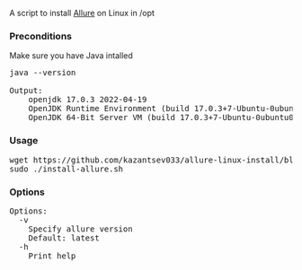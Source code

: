 A script to install [Allure](https://github.com/allure-framework/allure2) on Linux in /opt

### Preconditions
Make sure you have Java intalled
<pre>
java --version

Output:
    openjdk 17.0.3 2022-04-19
    OpenJDK Runtime Environment (build 17.0.3+7-Ubuntu-0ubuntu0.20.04.1)
    OpenJDK 64-Bit Server VM (build 17.0.3+7-Ubuntu-0ubuntu0.20.04.1, mixed mode, sharing)
</pre>
### Usage
<pre>
wget https://github.com/kazantsev033/allure-linux-install/blob/master/install-allure.sh && chmod +x install-allure.sh
sudo ./install-allure.sh
</pre>

### Options
<pre>
Options:
  -v
    Specify allure version  
    Default: latest
  -h
    Print help
</pre>
